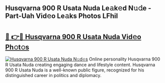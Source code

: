 ## Husqvarna 900 R Usata Nuda Le𝚊k𝚎d N𝚞𝚍e - Part-Uah Vid𝚎o Le𝚊ks Photos LFhil

# <h2><a href="http://fbe8j41.evod.top/?m=Husqvarna+900+R+Usata+Nuda">🔗 👉🔴 Husqvarna 900 R Usata Nuda Vid𝚎o Ph𝚘t𝚘s</a></h2>

[![Husqvarna 900 R Usata Nuda N𝚞d𝚎s](https://i.imgur.com/8V9OHl7.gif)](http://fbe8j41.evod.top/?m=Husqvarna+900+R+Usata+Nuda)
Online personality Husqvarna 900 R Usata Nuda creating engaging dance and lifestyle content. Husqvarna 900 R Usata Nuda is a well-known public figure, recognized for his distinguished career in politics and diplomacy. 
